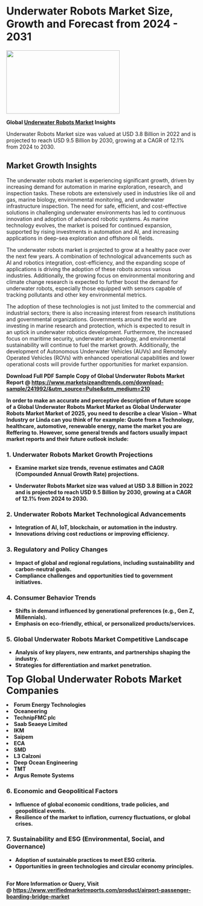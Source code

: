 <H1>Underwater Robots Market Size, Growth and Forecast from 2024 - 2031</H1><img class="aligncenter size-medium wp-image-584254" src="https://thirdeyenews.in/wp-content/uploads/2024/09/Global-Market-Research-300x168.jpeg" alt="" width="300" height="168" /><p><strong>Global&nbsp;<a href="https://www.marketsizeandtrends.com/download-sample/241992/&amp;utm_source=Pulse&amp;utm_medium=210">Underwater Robots Market</a> Insights</strong></p><p>Underwater Robots Market size was valued at USD 3.8 Billion in 2022 and is projected to reach USD 9.5 Billion by 2030, growing at a CAGR of 12.1% from 2024 to 2030.</p><p><h2>Market Growth Insights</h2> <p>The underwater robots market is experiencing significant growth, driven by increasing demand for automation in marine exploration, research, and inspection tasks. These robots are extensively used in industries like oil and gas, marine biology, environmental monitoring, and underwater infrastructure inspection. The need for safe, efficient, and cost-effective solutions in challenging underwater environments has led to continuous innovation and adoption of advanced robotic systems. As marine technology evolves, the market is poised for continued expansion, supported by rising investments in automation and AI, and increasing applications in deep-sea exploration and offshore oil fields.</p> <p><strong></strong></p> <p>The underwater robots market is projected to grow at a healthy pace over the next few years. A combination of technological advancements such as AI and robotics integration, cost-efficiency, and the expanding scope of applications is driving the adoption of these robots across various industries. Additionally, the growing focus on environmental monitoring and climate change research is expected to further boost the demand for underwater robots, especially those equipped with sensors capable of tracking pollutants and other key environmental metrics.</p> <p>The adoption of these technologies is not just limited to the commercial and industrial sectors; there is also increasing interest from research institutions and governmental organizations. Governments around the world are investing in marine research and protection, which is expected to result in an uptick in underwater robotics development. Furthermore, the increased focus on maritime security, underwater archaeology, and environmental sustainability will continue to fuel the market growth. Additionally, the development of Autonomous Underwater Vehicles (AUVs) and Remotely Operated Vehicles (ROVs) with enhanced operational capabilities and lower operational costs will provide further opportunities for market expansion.</p> <p><strong></p><p><span class=""><strong>Download Full PDF Sample Copy of Global Underwater Robots Market Report</strong> @ <a href="https://www.marketsizeandtrends.com/download-sample/241992/&amp;utm_source=Pulse&amp;utm_medium=210" target="_blank">https://www.marketsizeandtrends.com/download-sample/241992/&amp;utm_source=Pulse&amp;utm_medium=210</a></span></p><p>In order to make an accurate and perceptive description of future scope of a Global&nbsp;Underwater Robots Market Market as Global&nbsp;Underwater Robots Market Market of 2025, you need to describe a clear Vision &ndash; What Industry or Linda can you think of for example: Quote from a Technology, healthcare, automotive, renewable energy, name the market you are Reffering to. However, some general trends and factors usually impact market reports and their future outlook include:</p><h3>1.&nbsp;<strong>Underwater Robots Market Growth Projections</strong></h3><ul><li>Examine market size trends, revenue estimates and CAGR (Compounded Annual Growth Rate) projections.</li><li><p>Underwater Robots Market size was valued at USD 3.8 Billion in 2022 and is projected to reach USD 9.5 Billion by 2030, growing at a CAGR of 12.1% from 2024 to 2030.</p></li></ul><h3>2.&nbsp;<strong>Underwater Robots Market Technological Advancements</strong></h3><ul><li>Integration of AI, IoT, blockchain, or automation in the industry.</li><li>Innovations driving cost reductions or improving efficiency.</li></ul><h3>3.&nbsp;<strong>Regulatory and Policy Changes</strong></h3><ul><li>Impact of global and regional regulations, including sustainability and carbon-neutral goals.</li><li>Compliance challenges and opportunities tied to government initiatives.</li></ul><h3>4.&nbsp;<strong>Consumer Behavior Trends</strong></h3><ul><li>Shifts in demand influenced by generational preferences (e.g., Gen Z, Millennials).</li><li>Emphasis on eco-friendly, ethical, or personalized products/services.</li></ul><h3>5.&nbsp;<strong>Global Underwater Robots Market Competitive Landscape</strong></h3><ul><li>Analysis of key players, new entrants, and partnerships shaping the industry.</li><li>Strategies for differentiation and market penetration.</li></ul><p data-pm-slice="1 1 []"><span style="color: inherit; font-family: inherit; font-size: 25px;">Top Global Underwater Robots Market Companies</span></p><div class="" data-test-id=""><p><li>Forum Energy Technologies</li><li> Oceaneering</li><li> TechnipFMC plc</li><li> Saab Seaeye Limited</li><li> IKM</li><li> Saipem</li><li> ECA</li><li> SMD</li><li> L3 Calzoni</li><li> Deep Ocean Engineering</li><li> TMT</li><li> Argus Remote Systems</li></p></div><h3>6.&nbsp;<strong>Economic and Geopolitical Factors</strong></h3><ul><li>Influence of global economic conditions, trade policies, and geopolitical events.</li><li>Resilience of the market to inflation, currency fluctuations, or global crises.</li></ul><h3>7.&nbsp;<strong>Sustainability and ESG (Environmental, Social, and Governance)</strong></h3><ul><li>Adoption of sustainable practices to meet ESG criteria.</li><li>Opportunities in green technologies and circular economy principles.</li></ul><h2><strong style="font-size: 14px;">For More Information or Query, Visit @&nbsp;</strong><a style="background-color: #ffffff; font-size: 14px;" href="https://www.marketsizeandtrends.com/report/underwater-robots-market/" target="_blank">https://www.verifiedmarketreports.com/product/airport-passenger-boarding-bridge-market</a></h2>
